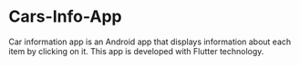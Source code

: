 # Cars-Info-App
Car information app is an Android app that displays information about each item by clicking on it. This app is developed with Flutter technology.

